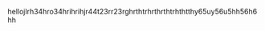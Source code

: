 <!-- The readme will be displayed. -->

hellojlrh34hro34hrihrihjr44t23rr23rghrthtrhrthrthtrhthtthy65uy56u5hh56h6hh
